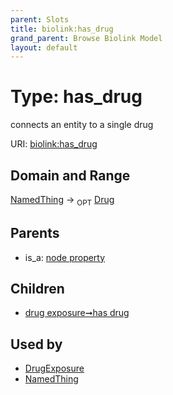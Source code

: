 ```yaml
---
parent: Slots
title: biolink:has_drug
grand_parent: Browse Biolink Model
layout: default
---
```


# Type: has_drug


connects an entity to a single drug

URI: [biolink:has_drug](https://w3id.org/biolink/vocab/has_drug)

## Domain and Range

[NamedThing](NamedThing.md) ->  <sub>OPT</sub> [Drug](Drug.md)

## Parents

 *  is_a: [node property](node_property.md)

## Children

 *  [drug exposure➞has drug](drug_exposure_has_drug.md)

## Used by

 * [DrugExposure](DrugExposure.md)
 * [NamedThing](NamedThing.md)
